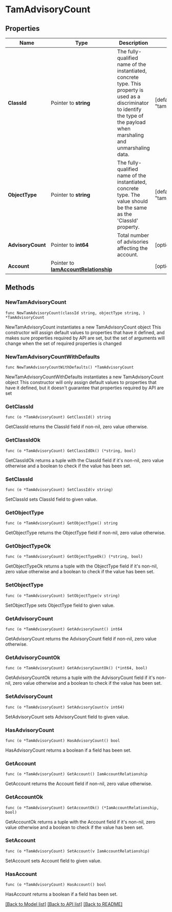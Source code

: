 # TamAdvisoryCount

## Properties

Name | Type | Description | Notes
------------ | ------------- | ------------- | -------------
**ClassId** | Pointer to **string** | The fully-qualified name of the instantiated, concrete type. This property is used as a discriminator to identify the type of the payload when marshaling and unmarshaling data. | [default to "tam.AdvisoryCount"]
**ObjectType** | Pointer to **string** | The fully-qualified name of the instantiated, concrete type. The value should be the same as the &#39;ClassId&#39; property. | [default to "tam.AdvisoryCount"]
**AdvisoryCount** | Pointer to **int64** | Total number of advisories affecting the account. | [optional] 
**Account** | Pointer to [**IamAccountRelationship**](IamAccountRelationship.md) |  | [optional] 

## Methods

### NewTamAdvisoryCount

`func NewTamAdvisoryCount(classId string, objectType string, ) *TamAdvisoryCount`

NewTamAdvisoryCount instantiates a new TamAdvisoryCount object
This constructor will assign default values to properties that have it defined,
and makes sure properties required by API are set, but the set of arguments
will change when the set of required properties is changed

### NewTamAdvisoryCountWithDefaults

`func NewTamAdvisoryCountWithDefaults() *TamAdvisoryCount`

NewTamAdvisoryCountWithDefaults instantiates a new TamAdvisoryCount object
This constructor will only assign default values to properties that have it defined,
but it doesn't guarantee that properties required by API are set

### GetClassId

`func (o *TamAdvisoryCount) GetClassId() string`

GetClassId returns the ClassId field if non-nil, zero value otherwise.

### GetClassIdOk

`func (o *TamAdvisoryCount) GetClassIdOk() (*string, bool)`

GetClassIdOk returns a tuple with the ClassId field if it's non-nil, zero value otherwise
and a boolean to check if the value has been set.

### SetClassId

`func (o *TamAdvisoryCount) SetClassId(v string)`

SetClassId sets ClassId field to given value.


### GetObjectType

`func (o *TamAdvisoryCount) GetObjectType() string`

GetObjectType returns the ObjectType field if non-nil, zero value otherwise.

### GetObjectTypeOk

`func (o *TamAdvisoryCount) GetObjectTypeOk() (*string, bool)`

GetObjectTypeOk returns a tuple with the ObjectType field if it's non-nil, zero value otherwise
and a boolean to check if the value has been set.

### SetObjectType

`func (o *TamAdvisoryCount) SetObjectType(v string)`

SetObjectType sets ObjectType field to given value.


### GetAdvisoryCount

`func (o *TamAdvisoryCount) GetAdvisoryCount() int64`

GetAdvisoryCount returns the AdvisoryCount field if non-nil, zero value otherwise.

### GetAdvisoryCountOk

`func (o *TamAdvisoryCount) GetAdvisoryCountOk() (*int64, bool)`

GetAdvisoryCountOk returns a tuple with the AdvisoryCount field if it's non-nil, zero value otherwise
and a boolean to check if the value has been set.

### SetAdvisoryCount

`func (o *TamAdvisoryCount) SetAdvisoryCount(v int64)`

SetAdvisoryCount sets AdvisoryCount field to given value.

### HasAdvisoryCount

`func (o *TamAdvisoryCount) HasAdvisoryCount() bool`

HasAdvisoryCount returns a boolean if a field has been set.

### GetAccount

`func (o *TamAdvisoryCount) GetAccount() IamAccountRelationship`

GetAccount returns the Account field if non-nil, zero value otherwise.

### GetAccountOk

`func (o *TamAdvisoryCount) GetAccountOk() (*IamAccountRelationship, bool)`

GetAccountOk returns a tuple with the Account field if it's non-nil, zero value otherwise
and a boolean to check if the value has been set.

### SetAccount

`func (o *TamAdvisoryCount) SetAccount(v IamAccountRelationship)`

SetAccount sets Account field to given value.

### HasAccount

`func (o *TamAdvisoryCount) HasAccount() bool`

HasAccount returns a boolean if a field has been set.


[[Back to Model list]](../README.md#documentation-for-models) [[Back to API list]](../README.md#documentation-for-api-endpoints) [[Back to README]](../README.md)


